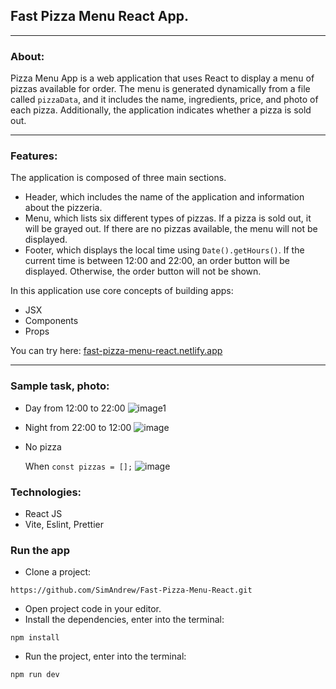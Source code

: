 ## Fast Pizza Menu React App.

---

### About:

Pizza Menu App is a web application that uses React to display a menu of pizzas available for order. The menu is generated dynamically from a file called `pizzaData`, and it includes the name, ingredients, price, and photo of each pizza. Additionally, the application indicates whether a pizza is sold out.

---

### Features:

The application is composed of three main sections.
* Header, which includes the name of the application and information about the pizzeria.
* Menu, which lists six different types of pizzas. If a pizza is sold out, it will be grayed out. If there are no pizzas available, the menu will not be displayed.
* Footer, which displays the local time using `Date().getHours()`. If the current time is between 12:00 and 22:00, an order button will be displayed. Otherwise, the order button will not be shown.

In this application use core concepts of building apps:
* JSX
* Components
* Props

You can try here: [fast-pizza-menu-react.netlify.app](https://fast-pizza-menu-react.netlify.app/)

---

### Sample task, photo:

* Day from 12:00 to 22:00
  ![image1](https://github.com/SimAndrew/Fast-Pizza-Menu-React/assets/44125451/d2dd25e7-2222-439a-969c-9b186e6a8a5e)
* Night from 22:00 to 12:00
  ![image](https://github.com/SimAndrew/Fast-Pizza-Menu-React/assets/44125451/56a9aadf-b22c-4a61-9394-29d52ecc360d)
* No pizza

  When `const pizzas = [];`
  ![image](https://github.com/SimAndrew/Fast-Pizza-Menu-React/assets/44125451/c7efb002-034d-4b71-8def-399562316c6b)
### Technologies:

* React JS
* Vite, Eslint, Prettier

### Run the app

* Clone a project:

```
https://github.com/SimAndrew/Fast-Pizza-Menu-React.git
```

* Open project code in your editor.
* Install the dependencies, enter into the terminal:

```
npm install
```

* Run the project, enter into the terminal:

```
npm run dev
```

